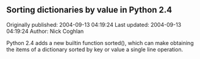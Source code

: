 ## Sorting dictionaries by value in Python 2.4

Originally published: 2004-09-13 04:19:24
Last updated: 2004-09-13 04:19:24
Author: Nick Coghlan

Python 2.4 adds a new builtin function sorted(), which can make obtaining the items of a dictionary sorted by key or value a single line operation.